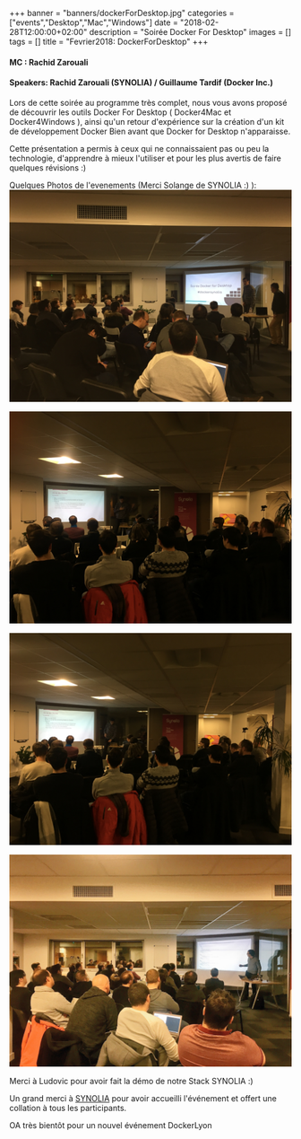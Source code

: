 +++
banner = "banners/dockerForDesktop.jpg"
categories = ["events","Desktop","Mac","Windows"]
date = "2018-02-28T12:00:00+02:00"
description = "Soirée Docker For Desktop"
images = []
tags = []
title = "Fevrier2018: DockerForDesktop"
+++

#### MC : Rachid Zarouali

#### Speakers: Rachid Zarouali (SYNOLIA) / Guillaume Tardif (Docker Inc.)

Lors de cette soirée au programme très complet, nous vous avons proposé de découvrir les outils Docker For Desktop ( Docker4Mac et Docker4Windows ), ainsi qu'un retour d'expérience sur la création d'un kit de développement  Docker Bien avant que Docker for Desktop n'apparaisse.

Cette présentation a permis à ceux qui ne connaissaient pas ou peu la technologie, d'apprendre à mieux l'utiliser et pour les plus avertis de faire quelques révisions :)

Quelques Photos de l'evenements (Merci Solange de SYNOLIA :) ):
![Pic1](/static/dfm_pic1.jpg)

![Pic2](/static/dfm_pic2.jpg)

![Pic3](/static/dfm_pic3.jpg)

![Pic4](/static/dfm_pic4.jpg)

Merci à Ludovic pour avoir fait la démo de notre Stack SYNOLIA :)

Un grand merci à [SYNOLIA](https://www.synolia.com) pour avoir accueilli l'événement et offert une collation à tous les participants.

OA très bientôt pour un nouvel événement DockerLyon

